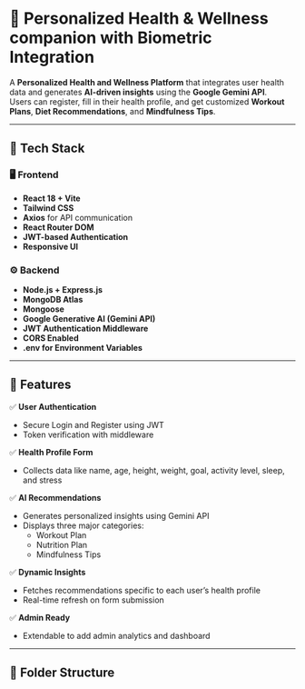 # 🧠 Personalized Health & Wellness companion with Biometric Integration

A **Personalized Health and Wellness Platform** that integrates user health data and generates **AI-driven insights** using the **Google Gemini API**.  
Users can register, fill in their health profile, and get customized **Workout Plans**, **Diet Recommendations**, and **Mindfulness Tips**.

---

## 🚀 Tech Stack

### 🖥️ Frontend
- **React 18 + Vite**
- **Tailwind CSS**
- **Axios** for API communication
- **React Router DOM**
- **JWT-based Authentication**
- **Responsive UI**

### ⚙️ Backend
- **Node.js + Express.js**
- **MongoDB Atlas**
- **Mongoose**
- **Google Generative AI (Gemini API)**
- **JWT Authentication Middleware**
- **CORS Enabled**
- **.env for Environment Variables**

---

## 🌟 Features

✅ **User Authentication**
- Secure Login and Register using JWT  
- Token verification with middleware  

✅ **Health Profile Form**
- Collects data like name, age, height, weight, goal, activity level, sleep, and stress  

✅ **AI Recommendations**
- Generates personalized insights using Gemini API  
- Displays three major categories:
  - Workout Plan  
  - Nutrition Plan  
  - Mindfulness Tips  

✅ **Dynamic Insights**
- Fetches recommendations specific to each user’s health profile  
- Real-time refresh on form submission  

✅ **Admin Ready**
- Extendable to add admin analytics and dashboard  

---

## 🧩 Folder Structure

